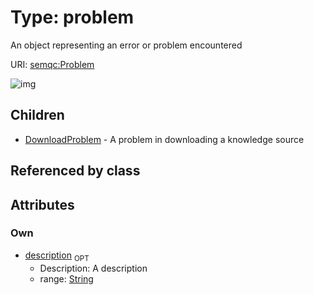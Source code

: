 
# Type: problem


An object representing an error or problem encountered

URI: [semqc:Problem](http://w3id.org/semqcProblem)


![img](http://yuml.me/diagram/nofunky;dir:TB/class/[Problem&#124;description:string%20%3F]^-[DownloadProblem])

## Children

 * [DownloadProblem](DownloadProblem.md) - A problem in downloading a knowledge source

## Referenced by class


## Attributes


### Own

 * [description](description.md)  <sub>OPT</sub>
    * Description: A description
    * range: [String](types/String.md)
